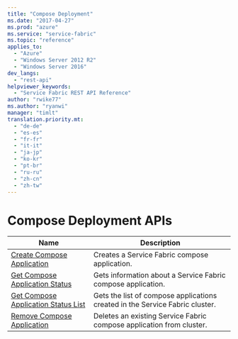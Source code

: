 ```yaml
---
title: "Compose Deployment"
ms.date: "2017-04-27"
ms.prod: "azure"
ms.service: "service-fabric"
ms.topic: "reference"
applies_to: 
  - "Azure"
  - "Windows Server 2012 R2"
  - "Windows Server 2016"
dev_langs: 
  - "rest-api"
helpviewer_keywords: 
  - "Service Fabric REST API Reference"
author: "rwike77"
ms.author: "ryanwi"
manager: "timlt"
translation.priority.mt: 
  - "de-de"
  - "es-es"
  - "fr-fr"
  - "it-it"
  - "ja-jp"
  - "ko-kr"
  - "pt-br"
  - "ru-ru"
  - "zh-cn"
  - "zh-tw"
---
```

# Compose Deployment APIs

| Name | Description |
| --- | --- |
| [Create Compose Application](create-compose-application.md) | Creates a Service Fabric compose application.<br/> |
| [Get Compose Application Status](get-compose-application-status.md) | Gets information about a Service Fabric compose application.<br/> |
| [Get Compose Application Status List](get-compose-application-status-list.md) | Gets the list of compose applications created in the Service Fabric cluster.<br/> |
| [Remove Compose Application](remove-compose-application.md) | Deletes an existing Service Fabric compose application from cluster.<br/> |

